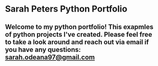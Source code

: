 # Sarah Peters Python Portfolio

## Welcome to my python portfolio! This exapmles of python projects I've created. Please feel free to take a look around and reach out via email if you have any questions: sarah.odeana97@gmail.com
